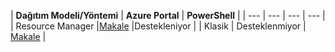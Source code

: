 | **Dağıtım Modeli/Yöntemi** | **Azure Portal** | **PowerShell** |
| --- | --- | --- | --- |
| Resource Manager |[Makale](../articles/vpn-gateway/vpn-gateway-howto-multi-site-to-site-resource-manager-portal.md) |Destekleniyor |
| Klasik | Desteklenmiyor | [Makale](../articles/vpn-gateway/vpn-gateway-multi-site.md) |